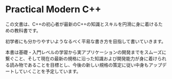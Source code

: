 # Practical Modern C++

この文書は、C++の初心者が最新のC++の知識とスキルを円滑に身に着けるための教科書です。

初学者にも分かりやすいようなるべく平易な書き方を目指して書いていきます。

本書は基礎・入門レベルの学習から実アプリケーションの開発までをスムーズに繋ぐこと、そして現在の最新の規格に沿った知識および開発能力が身に着けられる読み物であることを目標とし、今後の新しい規格の策定に従い中身もアップデートしていくことを予定しています。
